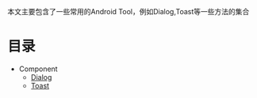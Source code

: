 本文主要包含了一些常用的Android Tool，例如Dialog,Toast等一些方法的集合

# 目录

- Component
  - [Dialog](Manual/Dialog.md)
  - [Toast](Manual/Toast.md)